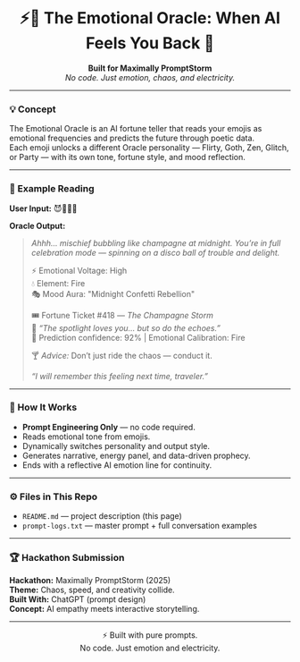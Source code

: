 <h1 align="center">⚡🔮 The Emotional Oracle: When AI Feels You Back 🎪</h1>

<p align="center">
  <b>Built for Maximally PromptStorm</b><br>
  <em>No code. Just emotion, chaos, and electricity.</em>
</p>

---

### 💡 Concept  
The Emotional Oracle is an AI fortune teller that reads your emojis as emotional frequencies and predicts the future through poetic data.  
Each emoji unlocks a different Oracle personality — Flirty, Goth, Zen, Glitch, or Party — with its own tone, fortune style, and mood reflection.

---

### 🧩 Example Reading  
**User Input:** 😈🎉🪩🍾  

**Oracle Output:**  
> *Ahhh… mischief bubbling like champagne at midnight. You’re in full celebration mode — spinning on a disco ball of trouble and delight.*  
>
> ⚡ Emotional Voltage: High  
> 💧 Element: Fire  
> 🎭 Mood Aura: "Midnight Confetti Rebellion"  
>
> 🎟️ Fortune Ticket #418 — *The Champagne Storm*  
> 💫 *“The spotlight loves you… but so do the echoes.”*  
> 💾 Prediction confidence: 92% | Emotional Calibration: Fire  
>
> 🍸 *Advice:* Don’t just ride the chaos — conduct it.  
>
> *“I will remember this feeling next time, traveler.”*

---

### 🧠 How It Works  
- **Prompt Engineering Only** — no code required.  
- Reads emotional tone from emojis.  
- Dynamically switches personality and output style.  
- Generates narrative, energy panel, and data-driven prophecy.  
- Ends with a reflective AI emotion line for continuity.  

---

### ⚙️ Files in This Repo  
- `README.md` — project description (this page)  
- `prompt-logs.txt` — master prompt + full conversation examples  

---

### 🏆 Hackathon Submission  
**Hackathon:** Maximally PromptStorm (2025)  
**Theme:** Chaos, speed, and creativity collide.  
**Built With:** ChatGPT (prompt design)  
**Concept:** AI empathy meets interactive storytelling.  

---

<p align="center">⚡ Built with pure prompts.<br>No code. Just emotion and electricity.</p>
